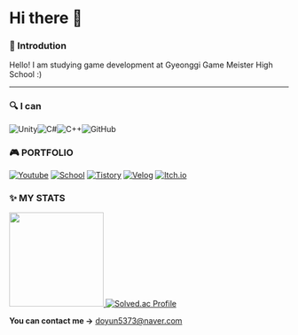# Hi there 👋

### 🦕 Introdution

Hello! I am studying game development at Gyeonggi Game Meister High School :)

---

### 🔍 I can

![Unity](https://img.shields.io/badge/unity-%23000000.svg?style=for-the-badge&logo=unity&logoColor=white)![C#](https://img.shields.io/badge/c%23-%23239120.svg?style=for-the-badge&logo=c-sharp&logoColor=white)![C++](https://img.shields.io/badge/c++-%2300599C.svg?style=for-the-badge&logo=c%2B%2B&logoColor=white)![GitHub](https://img.shields.io/badge/github-%23121011.svg?style=for-the-badge&logo=github&logoColor=white)

</div>

### 🎮 PORTFOLIO

[![Youtube](https://img.shields.io/badge/Youtube-FF0000?style=for-the-badge&logo=youtube&logoColor=white)](https://www.youtube.com/channel/UCTJ55O2NQrO8RFE7ThoKDqA)
[![School](https://img.shields.io/badge/School-4285F4?style=for-the-badge&logo=GoogleScholar&logoColor=white)](http://ggm.gondr.net/user/profile/226)
[![Tistory](https://img.shields.io/badge/Tistory-000000?style=for-the-badge&logo=Tistory&logoColor=white)](https://dooooooyun.tistory.com/)
[![Velog](https://img.shields.io/badge/Velog-20C997?style=for-the-badge&logo=Velog&logoColor=white)](https://velog.io/@ehdbs28)
[![Itch.io](https://img.shields.io/badge/Itch.io-FA5C5C?style=for-the-badge&logo=Itch.io&logoColor=white)](https://ehdbs28.itch.io/)

</div>

### ✨ MY STATS

<a href="https://github.com/anuraghazra/github-readme-stats" target="_blank"><img src="https://github-readme-stats.vercel.app/api?username=ehdbs28&theme=dracula" height='170'>
[![Solved.ac Profile](http://mazassumnida.wtf/api/v2/generate_badge?boj=ehdbs41325)](https://solved.ac/ehdbs41325/)

**You can contact me ->**
doyun5373@naver.com


